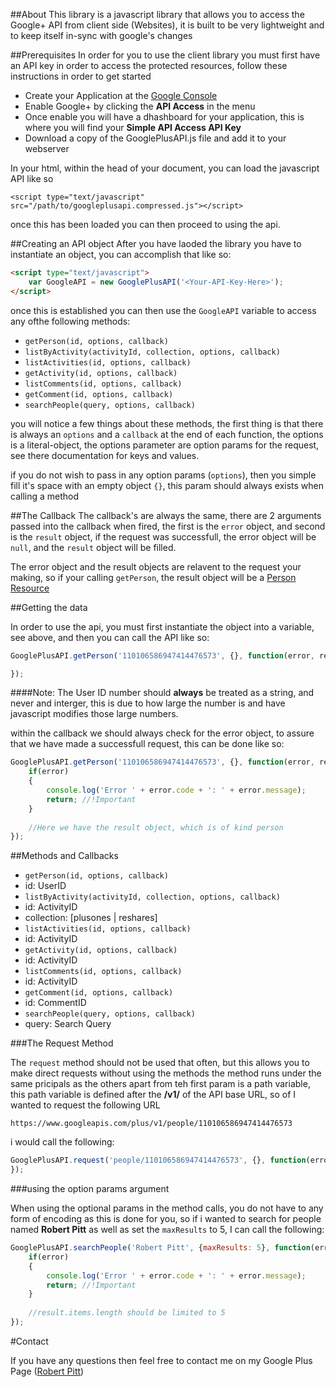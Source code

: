 ##About
This library is a javascript library that allows you to access the Google+ API from client side (Websites), it is built to be very lightweight and
to keep itself in-sync with google's changes

##Prerequisites
In order for you to use the client library you must first have an API key in order to access the protected resources, follow these instructions in order to get started

- Create your Application at the [Google Console](https://code.google.com/apis/console/)
- Enable Google+ by clicking the **API Access** in the menu
- Once enable you will have a dhashboard for your application, this is where you will find your **Simple API Access API Key**
- Download a copy of the GooglePlusAPI.js file and add it to your webserver

In your html, within the head of your document, you can load the javascript API like so

`<script type="text/javascript" src="/path/to/googleplusapi.compressed.js"></script>`

once this has been loaded you can then proceed to using the api.

##Creating an API object
After you have laoded the library you have to instantiate an object, you can accomplish that like so:

```html
<script type="text/javascript">
    var GoogleAPI = new GooglePlusAPI('<Your-API-Key-Here>');
</script>
```

once this is established you can then use the `GoogleAPI` variable to access any ofthe following methods:

- `getPerson(id, options, callback)`
- `listByActivity(activityId, collection, options, callback)`
- `listActivities(id, options, callback)`
- `getActivity(id, options, callback)`
- `listComments(id, options, callback)`
- `getComment(id, options, callback)`
- `searchPeople(query, options, callback)`

you will notice a few things about these methods, the first thing is that there is always an `options` and a `callback` at the end of
each function, the options is a literal-object, the options parameter are option params for the request, see there documentation for keys and values.

if you do not wish to pass in any option params (`options`), then you simple fill it's space with an empty object `{}`, this param should always exists when calling a method

##The Callback
The callback's are always the same, there are 2 arguments passed into the callback when fired, the first is the `error` object, and second is the `result` object, if the request was successfull, the error object will be `null`, and the `result` object will be filled.

The error object and the result objects are relavent to the request your making, so if your calling `getPerson`, the result object will be a [Person Resource](https://developers.google.com/+/api/latest/people#resource)

##Getting the data

In order to use the api, you must first instantiate the object into a variable, see above, and then you can call the API like so:

```javascript
GooglePlusAPI.getPerson('110106586947414476573', {}, function(error, response){

});
```

####Note:
The User ID number should **always** be treated as a string, and never and interger, this is due to how large the number is and have javascript modifies those large numbers.

within the callback we should always check for the error object, to assure that we have made a successfull request, this can be done like so:

```javascript
GooglePlusAPI.getPerson('110106586947414476573', {}, function(error, result){
    if(error)
    {
        console.log('Error ' + error.code + ': ' + error.message);
        return; //!Important
    }
    
    //Here we have the result object, which is of kind person
});
```

##Methods and Callbacks

- `getPerson(id, options, callback)`
 - id: <String> UserID
- `listByActivity(activityId, collection, options, callback)`
 - id: <String> ActivityID
 - collection: <String> [plusones | reshares]
- `listActivities(id, options, callback)`
 - id: <String> ActivityID
- `getActivity(id, options, callback)`
 - id: <String> ActivityID
- `listComments(id, options, callback)`
 - id: <String> ActivityID
- `getComment(id, options, callback)`
 - id: <String> CommentID
- `searchPeople(query, options, callback)`
 - query: <String> Search Query

###The Request Method

The `request` method should not be used that often, but this allows you to make direct requests without using the methods
the method runs under the same pricipals as the others apart from teh first param is a path variable, this path variable is defined after the **/v1/** of the API base URL, so of I wanted to request the following URL

`https://www.googleapis.com/plus/v1/people/110106586947414476573`

i would call the following:

```javascript
GooglePlusAPI.request('people/110106586947414476573', {}, function(error, result){
});
```

###using the option params argument

When using the optional params in the method calls, you do not have to any form of encoding as this is done for you, so if i wanted to search for people named **Robert Pitt** as well as set the `maxResults` to 5, I can call the following:

```javascript
GooglePlusAPI.searchPeople('Robert Pitt', {maxResults: 5}, function(error, result){
    if(error)
    {
        console.log('Error ' + error.code + ': ' + error.message);
        return; //!Important
    }
    
    //result.items.length should be limited to 5
});
```

#Contact

If you have any questions then feel free to contact me on my Google Plus Page ([Robert Pitt](https://plus.google.com/110106586947414476573/))